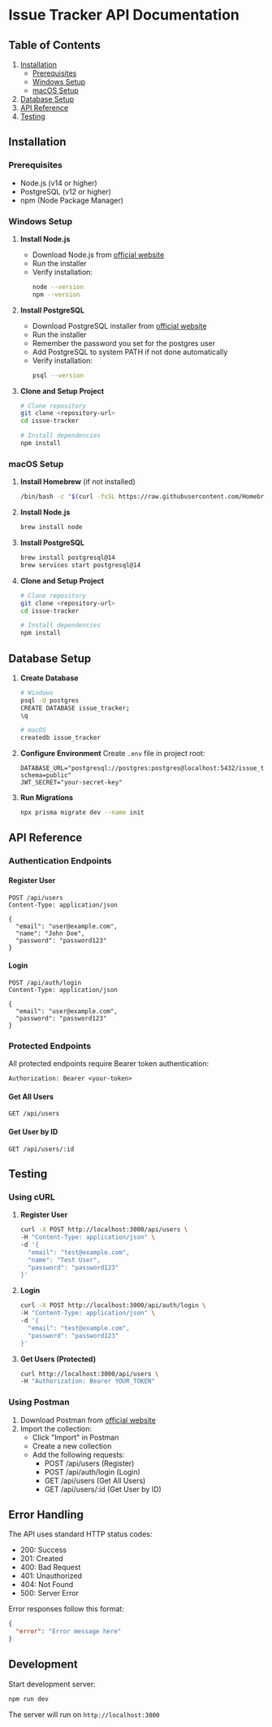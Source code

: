 # Issue Tracker API Documentation

## Table of Contents
1. [Installation](#installation)
   - [Prerequisites](#prerequisites)
   - [Windows Setup](#windows-setup)
   - [macOS Setup](#macos-setup)
2. [Database Setup](#database-setup)
3. [API Reference](#api-reference)
4. [Testing](#testing)

## Installation

### Prerequisites
- Node.js (v14 or higher)
- PostgreSQL (v12 or higher)
- npm (Node Package Manager)

### Windows Setup

1. **Install Node.js**
   - Download Node.js from [official website](https://nodejs.org/)
   - Run the installer
   - Verify installation:
     ```bash
     node --version
     npm --version
     ```

2. **Install PostgreSQL**
   - Download PostgreSQL installer from [official website](https://www.postgresql.org/download/windows/)
   - Run the installer
   - Remember the password you set for the postgres user
   - Add PostgreSQL to system PATH if not done automatically
   - Verify installation:
     ```bash
     psql --version
     ```

3. **Clone and Setup Project**
   ```bash
   # Clone repository
   git clone <repository-url>
   cd issue-tracker

   # Install dependencies
   npm install
   ```

### macOS Setup

1. **Install Homebrew** (if not installed)
   ```bash
   /bin/bash -c "$(curl -fsSL https://raw.githubusercontent.com/Homebrew/install/HEAD/install.sh)"
   ```

2. **Install Node.js**
   ```bash
   brew install node
   ```

3. **Install PostgreSQL**
   ```bash
   brew install postgresql@14
   brew services start postgresql@14
   ```

4. **Clone and Setup Project**
   ```bash
   # Clone repository
   git clone <repository-url>
   cd issue-tracker

   # Install dependencies
   npm install
   ```

## Database Setup

1. **Create Database**
   ```bash
   # Windows
   psql -U postgres
   CREATE DATABASE issue_tracker;
   \q

   # macOS
   createdb issue_tracker
   ```

2. **Configure Environment**
   Create `.env` file in project root:
   ```
   DATABASE_URL="postgresql://postgres:postgres@localhost:5432/issue_tracker?schema=public"
   JWT_SECRET="your-secret-key"
   ```

3. **Run Migrations**
   ```bash
   npx prisma migrate dev --name init
   ```

## API Reference

### Authentication Endpoints

#### Register User
```http
POST /api/users
Content-Type: application/json

{
  "email": "user@example.com",
  "name": "John Doe",
  "password": "password123"
}
```

#### Login
```http
POST /api/auth/login
Content-Type: application/json

{
  "email": "user@example.com",
  "password": "password123"
}
```

### Protected Endpoints

All protected endpoints require Bearer token authentication:
```http
Authorization: Bearer <your-token>
```

#### Get All Users
```http
GET /api/users
```

#### Get User by ID
```http
GET /api/users/:id
```

## Testing

### Using cURL

1. **Register User**
   ```bash
   curl -X POST http://localhost:3000/api/users \
   -H "Content-Type: application/json" \
   -d '{
     "email": "test@example.com",
     "name": "Test User",
     "password": "password123"
   }'
   ```

2. **Login**
   ```bash
   curl -X POST http://localhost:3000/api/auth/login \
   -H "Content-Type: application/json" \
   -d '{
     "email": "test@example.com",
     "password": "password123"
   }'
   ```

3. **Get Users (Protected)**
   ```bash
   curl http://localhost:3000/api/users \
   -H "Authorization: Bearer YOUR_TOKEN"
   ```

### Using Postman

1. Download Postman from [official website](https://www.postman.com/downloads/)
2. Import the collection:
   - Click "Import" in Postman
   - Create a new collection
   - Add the following requests:
     - POST /api/users (Register)
     - POST /api/auth/login (Login)
     - GET /api/users (Get All Users)
     - GET /api/users/:id (Get User by ID)

## Error Handling

The API uses standard HTTP status codes:
- 200: Success
- 201: Created
- 400: Bad Request
- 401: Unauthorized
- 404: Not Found
- 500: Server Error

Error responses follow this format:
```json
{
  "error": "Error message here"
}
```

## Development

Start development server:
```bash
npm run dev
```

The server will run on `http://localhost:3000`
